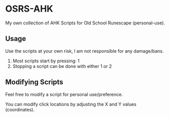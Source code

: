 # OSRS-AHK
My own collection of AHK Scripts for Old School Runescape (personal-use).

## Usage
Use the scripts at your own risk, I am not responsible for any damage/bans.

1. Most scripts start by pressing: 1
2. Stopping a script can be done with either 1 or 2

## Modifying Scripts
Feel free to modify a script for personal use/preference. 

You can modify click locations by adjusting the X and Y values (coordinates).
